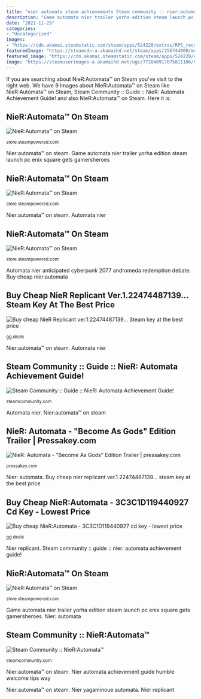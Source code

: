 ```yaml
---
title: "nier automata steam achievements Steam community :: nier:automata™"
description: "Game automata nier trailer yorha edition steam launch pc enix square gets gamersheroes"
date: "2021-11-29"
categories:
- "Uncategorized"
images:
- "https://cdn.akamai.steamstatic.com/steam/apps/524220/extras/RPS_recommended_colours2_simplelayers.png?t=1624266255"
featuredImage: "https://steamcdn-a.akamaihd.net/steam/apps/256744000/movie.184x123.jpg?t=1551200572"
featured_image: "https://cdn.akamai.steamstatic.com/steam/apps/524220/extras/RPS_recommended_colours2_simplelayers.png?t=1624266255"
image: "https://steamuserimages-a.akamaihd.net/ugc/772846917075811106/55990D52ADFBCFC2244651646AF7A798F84BC4A7/?imw=1024&amp;&amp;ima=fit&amp;impolicy=Letterbox&amp;imcolor=%23000000&amp;letterbox=false"
---
```


If you are searching about NieR:Automata™ on Steam you've visit to the right web. We have 9 Images about NieR:Automata™ on Steam like NieR:Automata™ on Steam, Steam Community :: Guide :: NieR: Automata Achievement Guide! and also NieR:Automata™ on Steam. Here it is:

## NieR:Automata™ On Steam

![NieR:Automata™ on Steam](https://steamcdn-a.akamaihd.net/steam/apps/524220/ss_edcb7633ff42d7200bcb240a1ebb1116d602d9fe.1920x1080.jpg?t=1549382962 "Automata nier")

<small>store.steampowered.com</small>

Nier:automata™ on steam. Game automata nier trailer yorha edition steam launch pc enix square gets gamersheroes

## NieR:Automata™ On Steam

![NieR:Automata™ on Steam](https://cdn.akamai.steamstatic.com/steam/apps/524220/extras/RPS_recommended_colours2_simplelayers.png?t=1624266255 "Automata nier anticipated cyberpunk 2077 andromeda redemption debate")

<small>store.steampowered.com</small>

Nier:automata™ on steam. Automata nier

## NieR:Automata™ On Steam

![NieR:Automata™ on Steam](https://cdn.akamai.steamstatic.com/steam/apps/524220/extras/global-game-awards-email-game-of-the-year-2017.png?t=1624266255 "Nier automata achievement guide humble welcome tips way")

<small>store.steampowered.com</small>

Automata nier anticipated cyberpunk 2077 andromeda redemption debate. Buy cheap nier:automata

## Buy Cheap NieR Replicant Ver.1.22474487139... Steam Key At The Best Price

![Buy cheap NieR Replicant ver.1.22474487139... Steam key at the best price](https://img.gg.deals/ba/70/e19e43090e55027bab13259b20027b777619_1824cr970.jpg "Nier automata achievement guide humble welcome tips way")

<small>gg.deals</small>

Nier:automata™ on steam. Automata nier

## Steam Community :: Guide :: NieR: Automata Achievement Guide!

![Steam Community :: Guide :: NieR: Automata Achievement Guide!](http://images.akamai.steamusercontent.com/ugc/155778120681988820/E2B661E518AA499E9152645910CF03805E4CC241/ "Nier: automata")

<small>steamcommunity.com</small>

Automata nier. Nier:automata™ on steam

## NieR: Automata - &quot;Become As Gods&quot; Edition Trailer | Pressakey.com

![NieR: Automata - &quot;Become As Gods&quot; Edition Trailer | pressakey.com](https://static.pressakey.de/gfxtrailer/s/NieR-Automata-Become-As-Gods-Edition-Trailer.jpg "Buy cheap nier replicant ver.1.22474487139... steam key at the best price")

<small>pressakey.com</small>

Nier: automata. Buy cheap nier replicant ver.1.22474487139... steam key at the best price

## Buy Cheap NieR:Automata - 3C3C1D119440927 Cd Key - Lowest Price

![Buy cheap NieR:Automata - 3C3C1D119440927 cd key - lowest price](https://img.gg.deals/9c/ef/8f3ff8c271f3b51a18a45b61d21cad8c5e68_912cr485.jpg "Nier:automata™ on steam")

<small>gg.deals</small>

Nier replicant. Steam community :: guide :: nier: automata achievement guide!

## NieR:Automata™ On Steam

![NieR:Automata™ on Steam](https://steamcdn-a.akamaihd.net/steam/apps/256744000/movie.184x123.jpg?t=1551200572 "Nier: automata")

<small>store.steampowered.com</small>

Game automata nier trailer yorha edition steam launch pc enix square gets gamersheroes. Nier: automata

## Steam Community :: NieR:Automata™

![Steam Community :: NieR:Automata™](https://steamuserimages-a.akamaihd.net/ugc/772846917075811106/55990D52ADFBCFC2244651646AF7A798F84BC4A7/?imw=1024&amp;&amp;ima=fit&amp;impolicy=Letterbox&amp;imcolor=%23000000&amp;letterbox=false "Buy cheap nier replicant ver.1.22474487139... steam key at the best price")

<small>steamcommunity.com</small>

Nier:automata™ on steam. Nier automata achievement guide humble welcome tips way

Nier:automata™ on steam. Nier yagaminoue automata. Nier replicant
